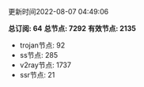 更新时间2022-08-07 04:49:06

**总订阅: 64**
**总节点: 7292**
**有效节点: 2135**
- trojan节点: 92
- ss节点: 285
- v2ray节点: 1737
- ssr节点: 21
